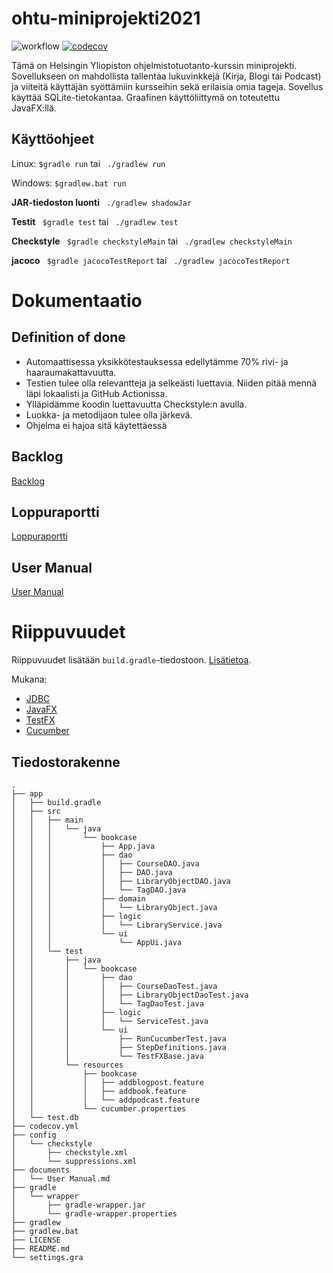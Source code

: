# ohtu-miniprojekti2021


![workflow](https://github.com/nothros/ohtu-miniprojekti2021/actions/workflows/main.yml/badge.svg)
 [![codecov](https://codecov.io/gh/nothros/ohtu-miniprojekti2021/branch/main/graph/badge.svg?token=T5B64DEFPH)](https://codecov.io/gh/nothros/ohtu-miniprojekti2021)


Tämä on Helsingin Yliopiston ohjelmistotuotanto-kurssin miniprojekti. Sovellukseen on mahdollista tallentaa lukuvinkkejä (Kirja, Blogi tai Podcast) ja viiteitä käyttäjän syöttämiin kursseihin sekä erilaisia omia tageja. Sovellus käyttää SQLite-tietokantaa. Graafinen käyttöliittymä on toteutettu JavaFX:llä.

## Käyttöohjeet

Linux: ```$gradle run``` tai ``` ./gradlew run``` 

Windows: ``` $gradlew.bat run ```

**JAR-tiedoston luonti** ``` ./gradlew shadowJar``` 

**Testit** ``` $gradle test``` tai ``` ./gradlew test```

**Checkstyle** ``` $gradle checkstyleMain``` tai ``` ./gradlew checkstyleMain```

**jacoco** ``` $gradle jacocoTestReport``` tai ``` ./gradlew jacocoTestReport```

# Dokumentaatio
## Definition of done

- Automaattisessa yksikkötestauksessa edellytämme 70% rivi- ja haaraumakattavuutta.
- Testien tulee olla relevantteja ja selkeästi luettavia. Niiden pitää mennä läpi lokaalisti ja GitHub Actionissa.
- Ylläpidämme koodin luettavuutta Checkstyle:n avulla. 
- Luokka- ja metodijaon tulee olla järkevä.
- Ohjelma ei hajoa sitä käytettäessä

## Backlog

[Backlog](https://docs.google.com/spreadsheets/d/1Mqu61MkBKXb47hqxVo3GOnbK3Os7-lqfA4JLydHTWgk/edit?usp=sharing)

## Loppuraportti

[Loppuraportti](https://github.com/nothros/ohtu-miniprojekti2021/blob/main/documents/Ohtu2021-loppuraportti-kurssikirjahylly.pdf)
## User Manual

[User Manual](https://github.com/nothros/ohtu-miniprojekti2021/blob/main/documents/User%20Manual.md)

# Riippuvuudet

Riippuvuudet lisätään ```build.gradle```-tiedostoon. [Lisätietoa](https://docs.gradle.org/current/userguide/dependency_management_for_java_projects.html).

Mukana:
- [JDBC](https://github.com/xerial/sqlite-jdbc)
- [JavaFX](https://openjfx.io/)
- [TestFX](https://github.com/TestFX/TestFX)
- [Cucumber](https://cucumber.io/)


## Tiedostorakenne
```
.
├── app
│   ├── build.gradle
│   ├── src
│   │   ├── main
│   │   │   └── java
│   │   │       └── bookcase
│   │   │           ├── App.java
│   │   │           ├── dao
│   │   │           │   ├── CourseDAO.java
│   │   │           │   ├── DAO.java
│   │   │           │   ├── LibraryObjectDAO.java
│   │   │           │   └── TagDAO.java
│   │   │           ├── domain
│   │   │           │   └── LibraryObject.java
│   │   │           ├── logic
│   │   │           │   └── LibraryService.java
│   │   │           └── ui
│   │   │               └── AppUi.java
│   │   └── test
│   │       ├── java
│   │       │   └── bookcase
│   │       │       ├── dao
│   │       │       │   ├── CourseDaoTest.java
│   │       │       │   ├── LibraryObjectDaoTest.java
│   │       │       │   └── TagDaoTest.java
│   │       │       ├── logic
│   │       │       │   └── ServiceTest.java
│   │       │       └── ui
│   │       │           ├── RunCucumberTest.java
│   │       │           ├── StepDefinitions.java
│   │       │           └── TestFXBase.java
│   │       └── resources
│   │           ├── bookcase
│   │           │   ├── addblogpost.feature
│   │           │   ├── addbook.feature
│   │           │   └── addpodcast.feature
│   │           └── cucumber.properties
│   └── test.db
├── codecov.yml
├── config
│   └── checkstyle
│       ├── checkstyle.xml
│       └── suppressions.xml
├── documents
│   └── User Manual.md
├── gradle
│   └── wrapper
│       ├── gradle-wrapper.jar
│       └── gradle-wrapper.properties
├── gradlew
├── gradlew.bat
├── LICENSE
├── README.md
└── settings.gra
```
